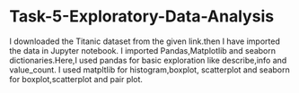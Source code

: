# Task-5-Exploratory-Data-Analysis
I downloaded the Titanic dataset from the given link.then I have imported the data in Jupyter notebook.
I imported Pandas,Matplotlib and seaborn dictionaries.Here,I used pandas for basic exploration like describe,info and value_count.
I used matpltlib for histogram,boxplot, scatterplot and seaborn for boxplot,scatterplot and pair plot.
